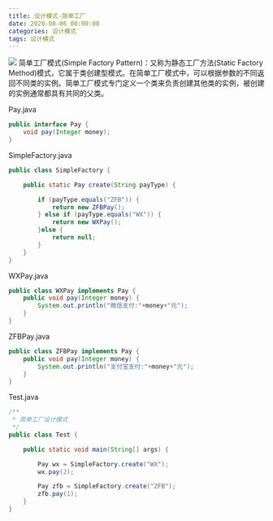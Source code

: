 ```yaml
---
title: 设计模式-简单工厂
date: 2020-08-06 00:00:00
categories: 设计模式
tags: 设计模式
---
```

![](https://blog-anthony.s3-ap-northeast-1.amazonaws.com/blog/copy_20201213153930.jpeg)
简单工厂模式(Simple Factory Pattern)：又称为静态工厂方法(Static Factory Method)模式，它属于类创建型模式。在简单工厂模式中，可以根据参数的不同返回不同类的实例。简单工厂模式专门定义一个类来负责创建其他类的实例，被创建的实例通常都具有共同的父类。


Pay.java

```java
public interface Pay {
    void pay(Integer money);
}
```

SimpleFactory.java

```java
public class SimpleFactory {

    public static Pay create(String payType) {

        if (payType.equals("ZFB")) {
            return new ZFBPay();
        } else if (payType.equals("WX")) {
            return new WXPay();
        }else {
            return null;
        }
    }
}
```

WXPay.java

```java
public class WXPay implements Pay {
    public void pay(Integer money) {
        System.out.println("微信支付:"+money+"元");
    }
}
```

ZFBPay.java

```java
public class ZFBPay implements Pay {
    public void pay(Integer money) {
        System.out.println("支付宝支付:"+money+"元");
    }
}
```

Test.java

```java
/**
 * 简单工厂设计模式
 */
public class Test {

    public static void main(String[] args) {

        Pay wx = SimpleFactory.create("WX");
        wx.pay(2);

        Pay zfb = SimpleFactory.create("ZFB");
        zfb.pay(1);
    }
}
```